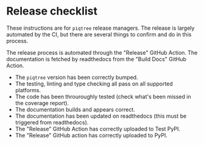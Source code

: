 # Release checklist

These instructions are for `piqtree` release managers.
The release is largely automated by the CI, but there are several things to confirm and do in this process.

The release process is automated through the "Release" GitHub Action.
The documentation is fetched by readthedocs from the "Build Docs" GitHub Action.

- The `piqtree` version has been correctly bumped.
- The testing, linting and type checking all pass on all supported platforms.
- The code has been throuroughly tested (check what's been missed in the coverage report).
- The documentation builds and appears correct.
- The documentation has been updated on readthedocs (this must be triggered from readthedocs).
- The "Release" GitHub Action has correctly uploaded to Test PyPI.
- The "Release" GitHub action has correctly uploaded to PyPI.
